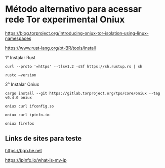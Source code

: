 # Método alternativo para acessar rede Tor experimental Oniux

https://blog.torproject.org/introducing-oniux-tor-isolation-using-linux-namespaces

https://www.rust-lang.org/pt-BR/tools/install

1° Instalar Rust
```
curl --proto '=https' --tlsv1.2 -sSf https://sh.rustup.rs | sh
```
```
rustc –version
```
2° Instalar Oniux
```
cargo install --git https://gitlab.torproject.org/tpo/core/oniux --tag v0.4.0 oniux
```
```
oniux curl ifconfig.so
```
```
oniux curl ipinfo.io 
``` 
```
oniux firefox
``` 
## Links de sites para teste

https://bgp.he.net 
    
https://ipinfo.io/what-is-my-ip
